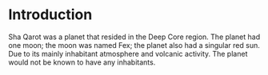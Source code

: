 # Introduction

Sha Qarot was a planet that resided in the Deep Core region.
The planet had one moon; the moon was named Fex; the planet also had a singular red sun.
Due to its mainly inhabitant atmosphere and volcanic activity.
The planet would not be known to have any inhabitants.

